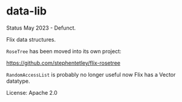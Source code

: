 # data-lib

Status May 2023 - Defunct.

Flix data structures.

`RoseTree` has been moved into its own project:

https://github.com/stephentetley/flix-rosetree

`RandomAccessList` is probably no longer useful now Flix has a Vector datatype.

License: Apache 2.0




